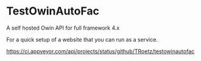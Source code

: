 # TestOwinAutoFac
A self hosted Owin API for full framework 4.x

For a quick setup of a website that you can run as a service.

https://ci.appveyor.com/api/projects/status/github/TRoetz/testowinautofac
